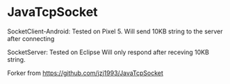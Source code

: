 # JavaTcpSocket

SocketClient-Android:
Tested on Pixel 5.
Will send 10KB string to the server after connecting

SocketServer:
Tested on Eclipse
Will only respond after receving 10KB string.


Forker from https://github.com/jzj1993/JavaTcpSocket
